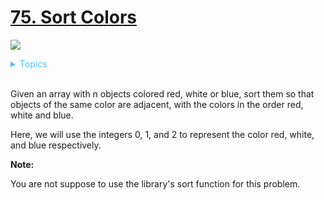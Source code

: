 # [75. Sort Colors](https://leetcode.com/problems/sort-colors/description/)


![](https://img.shields.io/badge/Difficulty-Medium-F8AF40.svg)

<details>
<summary style="color:#4FC3F7">Topics</summary>

* [`Array`](https://leetcode.com/tag/array/)
* [`Two Pointers`](https://leetcode.com/tag/two-pointers/)
* [`Sort`](https://leetcode.com/tag/sort)

</details>
<br />

Given an array with n objects colored red, white or blue, sort them so that objects of the same color are adjacent, with the colors in the order red, white and blue.

Here, we will use the integers 0, 1, and 2 to represent the color red, white, and blue respectively.

**Note:**

You are not suppose to use the library's sort function for this problem.